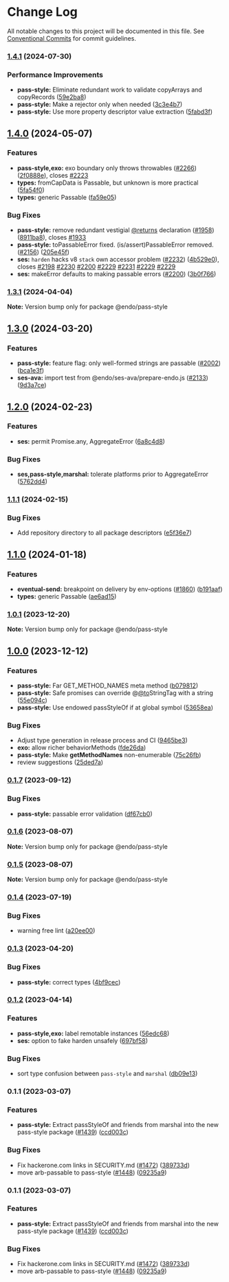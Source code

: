 # Change Log

All notable changes to this project will be documented in this file.
See [Conventional Commits](https://conventionalcommits.org) for commit guidelines.

### [1.4.1](https://github.com/endojs/endo/compare/@endo/pass-style@1.4.0...@endo/pass-style@1.4.1) (2024-07-30)


### Performance Improvements

* **pass-style:** Eliminate redundant work to validate copyArrays and copyRecords ([59e2ba8](https://github.com/endojs/endo/commit/59e2ba85965e136097737099947f02d5b976ccb6))
* **pass-style:** Make a rejector only when needed ([3c3e4b7](https://github.com/endojs/endo/commit/3c3e4b701dbf23263125f00f02864016ef0e8f8b))
* **pass-style:** Use more property descriptor value extraction ([5fabd3f](https://github.com/endojs/endo/commit/5fabd3f4dc7ecf76283c759f60017ebbac7c314f))



## [1.4.0](https://github.com/endojs/endo/compare/@endo/pass-style@1.3.1...@endo/pass-style@1.4.0) (2024-05-07)


### Features

* **pass-style,exo:** exo boundary only throws throwables ([#2266](https://github.com/endojs/endo/issues/2266)) ([2f0888e](https://github.com/endojs/endo/commit/2f0888e789edca35de86fa9726e6bbd70af8be2f)), closes [#2223](https://github.com/endojs/endo/issues/2223)
* **types:** fromCapData is Passable, but unknown is more practical ([5fa54f0](https://github.com/endojs/endo/commit/5fa54f0287b467d3d6baf354a36263a4aa36ec55))
* **types:** generic Passable ([fa59e05](https://github.com/endojs/endo/commit/fa59e05fc5621410a184c1eb4f4ee850bddce09c))


### Bug Fixes

* **pass-style:** remove redundant vestigial [@returns](https://github.com/returns) declaration ([#1958](https://github.com/endojs/endo/issues/1958)) ([8911ba8](https://github.com/endojs/endo/commit/8911ba89a1669796b6e09e90e24bb4f4c7b33697)), closes [#1933](https://github.com/endojs/endo/issues/1933)
* **pass-style:** toPassableError fixed. (is/assert)PassableError removed. ([#2156](https://github.com/endojs/endo/issues/2156)) ([205e45f](https://github.com/endojs/endo/commit/205e45f9adc43a795d4689627c830ba0ee9178f9))
* **ses:** `harden` hacks v8 `stack` own accessor problem ([#2232](https://github.com/endojs/endo/issues/2232)) ([4b529e0](https://github.com/endojs/endo/commit/4b529e0ee07d6997f9f25e469a2c53576b0106ea)), closes [#2198](https://github.com/endojs/endo/issues/2198) [#2230](https://github.com/endojs/endo/issues/2230) [#2200](https://github.com/endojs/endo/issues/2200) [#2229](https://github.com/endojs/endo/issues/2229) [#2231](https://github.com/endojs/endo/issues/2231) [#2229](https://github.com/endojs/endo/issues/2229) [#2229](https://github.com/endojs/endo/issues/2229)
* **ses:** makeError defaults to making passable errors ([#2200](https://github.com/endojs/endo/issues/2200)) ([3b0f766](https://github.com/endojs/endo/commit/3b0f76675b32bae4a428aada739b62a5dae02192))



### [1.3.1](https://github.com/endojs/endo/compare/@endo/pass-style@1.3.0...@endo/pass-style@1.3.1) (2024-04-04)

**Note:** Version bump only for package @endo/pass-style





## [1.3.0](https://github.com/endojs/endo/compare/@endo/pass-style@1.2.0...@endo/pass-style@1.3.0) (2024-03-20)


### Features

* **pass-style:** feature flag: only well-formed strings are passable ([#2002](https://github.com/endojs/endo/issues/2002)) ([bca1e3f](https://github.com/endojs/endo/commit/bca1e3f92d4a37f1b9927c7e6045968beb925964))
* **ses-ava:** import test from @endo/ses-ava/prepare-endo.js ([#2133](https://github.com/endojs/endo/issues/2133)) ([9d3a7ce](https://github.com/endojs/endo/commit/9d3a7ce150b6fd6fe7c8c4cc43da411e981731ac))



## [1.2.0](https://github.com/endojs/endo/compare/@endo/pass-style@1.1.1...@endo/pass-style@1.2.0) (2024-02-23)


### Features

* **ses:** permit Promise.any, AggregateError ([6a8c4d8](https://github.com/endojs/endo/commit/6a8c4d8795c991cdaf542d5dcb691aae4e989d79))


### Bug Fixes

* **ses,pass-style,marshal:** tolerate platforms prior to AggregateError ([5762dd4](https://github.com/endojs/endo/commit/5762dd48e814e2e8435f666019e527d982eddbbd))



### [1.1.1](https://github.com/endojs/endo/compare/@endo/pass-style@1.1.0...@endo/pass-style@1.1.1) (2024-02-15)


### Bug Fixes

* Add repository directory to all package descriptors ([e5f36e7](https://github.com/endojs/endo/commit/e5f36e7a321c13ee25e74eb74d2a5f3d7517119c))



## [1.1.0](https://github.com/endojs/endo/compare/@endo/pass-style@1.0.1...@endo/pass-style@1.1.0) (2024-01-18)


### Features

* **eventual-send:** breakpoint on delivery by env-options ([#1860](https://github.com/endojs/endo/issues/1860)) ([b191aaf](https://github.com/endojs/endo/commit/b191aaf3d8b9015801d3f6793f0dd21995aba48e))
* **types:** generic Passable ([ae6ad15](https://github.com/endojs/endo/commit/ae6ad156e43fafb11df394f901df372760f9cbcc))



### [1.0.1](https://github.com/endojs/endo/compare/@endo/pass-style@1.0.0...@endo/pass-style@1.0.1) (2023-12-20)

**Note:** Version bump only for package @endo/pass-style





## [1.0.0](https://github.com/endojs/endo/compare/@endo/pass-style@0.1.7...@endo/pass-style@1.0.0) (2023-12-12)


### Features

* **pass-style:** Far GET_METHOD_NAMES meta method ([b079812](https://github.com/endojs/endo/commit/b07981215a64766b2813f92f6d6c430d181b5512))
* **pass-style:** Safe promises can override @[@to](https://github.com/to)StringTag with a string ([55e094c](https://github.com/endojs/endo/commit/55e094c689b3460dae29baf04f7934b60c594c60))
* **pass-style:** Use endowed passStyleOf if at global symbol ([53658ea](https://github.com/endojs/endo/commit/53658ea0b5c54e66883135ea872d0295b1487445))


### Bug Fixes

* Adjust type generation in release process and CI ([9465be3](https://github.com/endojs/endo/commit/9465be369e53167815ca444f6293a8e9eb48501d))
* **exo:** allow richer behaviorMethods ([fde26da](https://github.com/endojs/endo/commit/fde26da22f03a18045807d833c8e03c4409fd877))
* **pass-style:** Make __getMethodNames__ non-enumerable ([75c26fb](https://github.com/endojs/endo/commit/75c26fb971b381a1f6e303a9d8cb4b0883c37102))
* review suggestions ([25ded7a](https://github.com/endojs/endo/commit/25ded7a14b82103ca58be15b8ec0195bdc9dd434))



### [0.1.7](https://github.com/endojs/endo/compare/@endo/pass-style@0.1.6...@endo/pass-style@0.1.7) (2023-09-12)


### Bug Fixes

* **pass-style:** passable error validation ([df67cb0](https://github.com/endojs/endo/commit/df67cb064e49d40274d733c9e286c0adcb88d577))



### [0.1.6](https://github.com/endojs/endo/compare/@endo/pass-style@0.1.4...@endo/pass-style@0.1.6) (2023-08-07)

**Note:** Version bump only for package @endo/pass-style





### [0.1.5](https://github.com/endojs/endo/compare/@endo/pass-style@0.1.4...@endo/pass-style@0.1.5) (2023-08-07)

**Note:** Version bump only for package @endo/pass-style





### [0.1.4](https://github.com/endojs/endo/compare/@endo/pass-style@0.1.3...@endo/pass-style@0.1.4) (2023-07-19)


### Bug Fixes

* warning free lint ([a20ee00](https://github.com/endojs/endo/commit/a20ee00d2b378b710d758b2c7c7b65498276ae59))



### [0.1.3](https://github.com/endojs/endo/compare/@endo/pass-style@0.1.2...@endo/pass-style@0.1.3) (2023-04-20)

### Bug Fixes

- **pass-style:** correct types ([4bf9cec](https://github.com/endojs/endo/commit/4bf9cecfb79db11274fdf6a0708ad3f3205cc245))

### [0.1.2](https://github.com/endojs/endo/compare/@endo/pass-style@0.1.1...@endo/pass-style@0.1.2) (2023-04-14)

### Features

- **pass-style,exo:** label remotable instances ([56edc68](https://github.com/endojs/endo/commit/56edc68444ac3e0d94d43028bc7d53fe804bb332))
- **ses:** option to fake harden unsafely ([697bf58](https://github.com/endojs/endo/commit/697bf5855e4a6578db4cbca40bfeca253a6a2cfe))

### Bug Fixes

- sort type confusion between `pass-style` and `marshal` ([db09e13](https://github.com/endojs/endo/commit/db09e13463806b4524951cd694272243958a7182))

### 0.1.1 (2023-03-07)

### Features

- **pass-style:** Extract passStyleOf and friends from marshal into the new pass-style package ([#1439](https://github.com/endojs/endo/issues/1439)) ([ccd003c](https://github.com/endojs/endo/commit/ccd003c96f3d969d919104118d8a34b3c1126aef))

### Bug Fixes

- Fix hackerone.com links in SECURITY.md ([#1472](https://github.com/endojs/endo/issues/1472)) ([389733d](https://github.com/endojs/endo/commit/389733dbc7a74992f909c38d27ea7e8e68623959))
- move arb-passable to pass-style ([#1448](https://github.com/endojs/endo/issues/1448)) ([09235a9](https://github.com/endojs/endo/commit/09235a9a339229636fb37b4483ccddbe3b60d5ee))

### 0.1.1 (2023-03-07)

### Features

- **pass-style:** Extract passStyleOf and friends from marshal into the new pass-style package ([#1439](https://github.com/endojs/endo/issues/1439)) ([ccd003c](https://github.com/endojs/endo/commit/ccd003c96f3d969d919104118d8a34b3c1126aef))

### Bug Fixes

- Fix hackerone.com links in SECURITY.md ([#1472](https://github.com/endojs/endo/issues/1472)) ([389733d](https://github.com/endojs/endo/commit/389733dbc7a74992f909c38d27ea7e8e68623959))
- move arb-passable to pass-style ([#1448](https://github.com/endojs/endo/issues/1448)) ([09235a9](https://github.com/endojs/endo/commit/09235a9a339229636fb37b4483ccddbe3b60d5ee))
